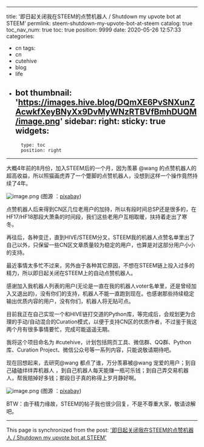 
---
title: '即日起关闭我在STEEM的点赞机器人 / Shutdown my upvote bot at STEEM'
permlink: steem-shutdown-my-upvote-bot-at-steem
catalog: true
toc_nav_num: true
toc: true
position: 9999
date: 2020-05-26 12:57:33
categories:
- cn
tags:
- cn
- cutehive
- blog
- life
- bot
thumbnail: 'https://images.hive.blog/DQmXE6PvSNXunZAcwkfXeyBNyXx9DvMyWNzRTBVfBmhDUQM/image.png'
sidebar:
    right:
        sticky: true
widgets:
    -
        type: toc
        position: right
---


大概4年前的8月份，加入STEEM后的一个月，因为羡慕 @wang 的点赞机器人的超高收益，所以照猫画虎弄了一个蹩脚的点赞机器人，没想到这样一个操作竟然持续了4年。


![image.png](https://images.hive.blog/DQmXE6PvSNXunZAcwkfXeyBNyXx9DvMyWNzRTBVfBmhDUQM/image.png)
(图源 ：[pixabay](https://pixabay.com/))


点赞机器人后来得到CN区几位老用户的加持，所以有段时间总SP还是很多的，在HF17/HF18那段大萧条的时间段，我们这些老用户互相取暖，扶持着走出了寒冬。

再往后，各种变迁，直到HIVE/STEEM分叉，STEEM我的机器人点赞名单里出了自己以外，只保留一些CN区文章质量较为稳定的用户，也算是对这部分用户小小的支持。

最近事情太多忙不过来，另外由于各种其它原因，不想在STEEM链上投入过多的精力，所以即日起关闭在STEEM上的自动点赞机器人。

感谢加入我机器人列表的用户(无论是一直在我的机器人voter名单里，还是曾经加入又退出的)，没有你们的支持，机器人不能一直跑到现在。也感谢那些持续稳定输出优质内容的用户，没有你们，机器人将无贴可点。

目前我正在自己实现一个和HIVE链打交道的Python库，等完成后，会规划更为合理的手动/自动混合的Curation模式，以便于支持CN区的优质作者，不过鉴于我这两个月有很多事情要忙，完成可能遥遥无期。

我将这个项目命名为 #cutehive，计划包括网页工具、微信群、QQ群、Python库、Curation Project、微信公众号等一系列内容，只能说敬请期待吧。

现在回想起来，去研究@wang 都点了谁，万分羡慕被@wang 宠爱的用户；到自己磕磕绊绊弄机器人 ，到自己机器人每天能赚一瓶可乐钱；到自己弄交易机器人，帮我赔掉好多钱；那段日子真的称得上岁月静好啊。

![image.png](https://images.hive.blog/DQmSGA3mNs76Y3GfZv9RX7cek99vUvDCngBd7XLk8zVET6J/image.png)
(图源 ：[pixabay](https://pixabay.com/))


BTW：由于精力缘故，STEEM的帖子我也很少回复，不是不尊重大家，敬请谅解吧。

- - -

This page is synchronized from the post: ['即日起关闭我在STEEM的点赞机器人 / Shutdown my upvote bot at STEEM'](https://steemit.com/@oflyhigh/steem-shutdown-my-upvote-bot-at-steem)
